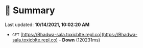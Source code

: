 # 📖 Summary
Last updated: **10/14/2021, 10:02:20 AM**

- `GET` [https://Bhadwa-sala.toxicblte.repl.co](https://Bhadwa-sala.toxicblte.repl.co) - **Down** (120231ms)
